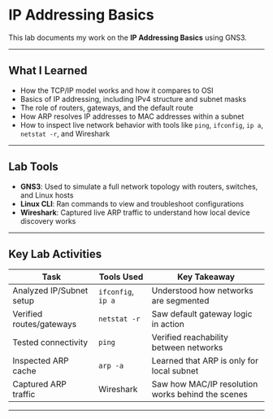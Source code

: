 # IP Addressing Basics

This lab documents my work on the **IP Addressing Basics** using GNS3. 

---

##  What I Learned

- How the TCP/IP model works and how it compares to OSI
- Basics of IP addressing, including IPv4 structure and subnet masks
- The role of routers, gateways, and the default route
- How ARP resolves IP addresses to MAC addresses within a subnet
- How to inspect live network behavior with tools like `ping`, `ifconfig`, `ip a`, `netstat -r`, and Wireshark

---

##  Lab Tools

- **GNS3**: Used to simulate a full network topology with routers, switches, and Linux hosts
- **Linux CLI**: Ran commands to view and troubleshoot configurations
- **Wireshark**: Captured live ARP traffic to understand how local device discovery works

---

##  Key Lab Activities

| Task                      | Tools Used             | Key Takeaway |
|---------------------------|------------------------|--------------|
| Analyzed IP/Subnet setup  | `ifconfig`, `ip a`     | Understood how networks are segmented |
| Verified routes/gateways  | `netstat -r`           | Saw default gateway logic in action |
| Tested connectivity       | `ping`                 | Verified reachability between networks |
| Inspected ARP cache       | `arp -a`               | Learned that ARP is only for local subnet |
| Captured ARP traffic      | Wireshark              | Saw how MAC/IP resolution works behind the scenes |

---
